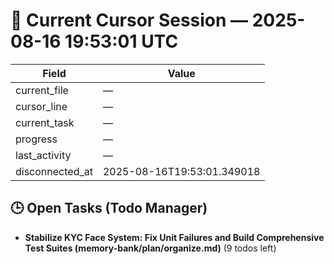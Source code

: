 # 📝 Current Cursor Session — 2025-08-16 19:53:01 UTC

| Field | Value |
|-------|-------|
| current_file | — |
| cursor_line | — |
| current_task | — |
| progress | — |
| last_activity | — |
| disconnected_at | 2025-08-16T19:53:01.349018 |

## 🕒 Open Tasks (Todo Manager)
- **Stabilize KYC Face System: Fix Unit Failures and Build Comprehensive Test Suites (memory-bank/plan/organize.md)** (9 todos left)

